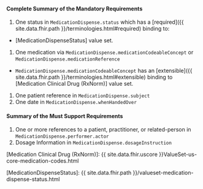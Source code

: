 #### Complete Summary of the Mandatory Requirements

1.  One status in `MedicationDispense.status` which has a [required]({{ site.data.fhir.path }}/terminologies.html#required) binding to:
-   [MedicationDispenseStatus] value set.
1.  One medication via `MedicationDispense.medicationCodeableConcept` or `MedicationDispense.medicationReference`   
-  `MedicationDispense.medicationCodeableConcept` has an [extensible]({{ site.data.fhir.path }}/terminologies.html#extensible) binding to [Medication Clinical Drug (RxNorm)] value set.
1.  One patient reference in `MedicationDispense.subject`
1.  One date in `MedicationDispense.whenHandedOver`

#### Summary of the Must Support Requirements

1.  One or more references to a patient, practitioner, or related-person in `MedicationDispense.performer.actor`
1.  Dosage Information in `MedicationDispense.dosageInstruction`

[Medication Clinical Drug (RxNorm)]: {{ site.data.fhir.uscore }}ValueSet-us-core-medication-codes.html

[MedicationDispenseStatus]: {{ site.data.fhir.path }}/valueset-medication-dispense-status.html
